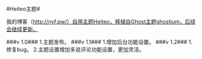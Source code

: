 #Heiteo主题#

我的博客（http://nyf.pw/）自用主题Heiteo，移植自Ghost主题ghostium，后续会继续更新。

###v 1.0###
1.主题发布。
###v 1.1###
1.增加后台功能设置。
###v 1.2###
1.修复bug。
2.主题设置增加多说评论功能设置，更加灵活。